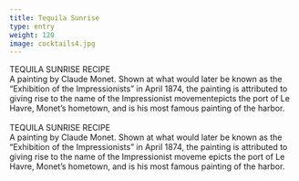 ```yaml
---
title: Tequila Sunrise
type: entry
weight: 120
image: cocktails4.jpg
---
```

<div class="boxed">
TEQUILA SUNRISE RECIPE
<br>
A painting by Claude
Monet. Shown at what would later be known as the “Exhibition of the
Impressionists” in April 1874, the painting is attributed to giving rise to the
name of the Impressionist movementepicts the port of Le
Havre, Monet’s hometown, and is his most famous painting of the harbor.
</div>
<br>
<div class="boxed">
TEQUILA SUNRISE RECIPE
<br>
A painting by Claude
Monet. Shown at what would later be known as the “Exhibition of the
Impressionists” in April 1874, the painting is attributed to giving rise to the
name of the Impressionist moveme epicts the port of Le
Havre, Monet’s hometown, and is his most famous painting of the harbor.
</div>
